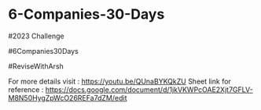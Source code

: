 # 6-Companies-30-Days

#2023 Challenge

#6Companies30Days

#ReviseWithArsh

For more details visit : https://youtu.be/QUnaBYKQkZU
Sheet link for reference : https://docs.google.com/document/d/1jkVKWPcOAE2Xjt7GFLV-M8N50HygZpWcO26REFa7dZM/edit
